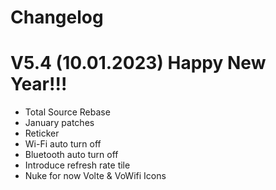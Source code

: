 # Changelog

# V5.4 (10.01.2023) Happy New Year!!!

  - Total Source Rebase
  - January patches
  - Reticker
  - Wi-Fi auto turn off
  - Bluetooth auto turn off 
  - Introduce refresh rate tile 
  - Nuke for now Volte & VoWifi Icons